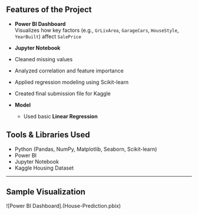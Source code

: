 

## Features of the Project

- **Power BI Dashboard**  
  Visualizes how key factors (e.g., `GrLivArea`, `GarageCars`, `HouseStyle`, `YearBuilt`) affect `SalePrice`

-  **Jupyter Notebook**  
  - Cleaned missing values  
  - Analyzed correlation and feature importance  
  - Applied regression modeling using Scikit-learn  
  - Created final submission file for Kaggle

- **Model**  
  - Used basic **Linear Regression**  

## Tools & Libraries Used

- Python (Pandas, NumPy, Matplotlib, Seaborn, Scikit-learn)  
- Power BI  
- Jupyter Notebook  
- Kaggle Housing Dataset

---

## Sample Visualization

![Power BI Dashboard].(House-Prediction.pbix)
